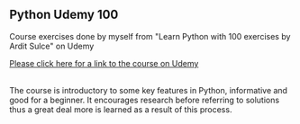 <html lang="en">
<head>
  <meta charset="utf-8">
</head>

<body>
  <div>
  <h2>Python Udemy 100</h2>
  <p>Course exercises done by myself from "Learn Python with 100 exercises by Ardit Sulce" on Udemy</p>
    <div>
    <a href="https://www.udemy.com/python-video-workbook/">Please click here for a link to the course on Udemy</a>
    </div>
    <div>
    <p><br>The course is introductory to some key features in Python, informative and good for a beginner. It encourages research before referring to solutions thus a great deal more is learned as a result of this process.</p>
    </div>
  </div>
</body>
</html>
